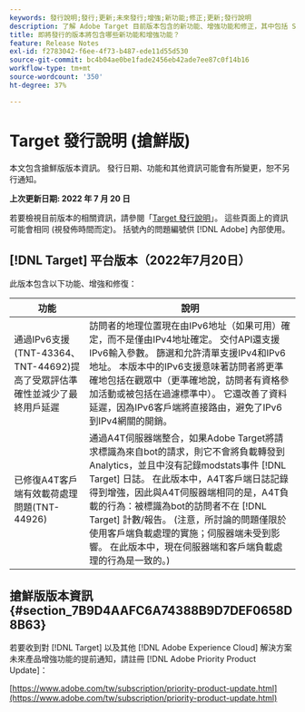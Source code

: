 ```yaml
---
keywords: 發行說明;發行;更新;未來發行;增強;新功能;修正;更新;發行說明
description: 了解 Adobe Target 目前版本包含的新功能、增強功能和修正，其中包括 SDK、API 和 JavaScript 程式庫。
title: 即將發行的版本將包含哪些新功能和增強功能？
feature: Release Notes
exl-id: f2783042-f6ee-4f73-b487-ede11d55d530
source-git-commit: bc4b04ae0be1fade2456eb42ade7ee87c0f14b16
workflow-type: tm+mt
source-wordcount: '350'
ht-degree: 37%

---
```


# Target 發行說明 (搶鮮版)

本文包含搶鮮版版本資訊。 發行日期、功能和其他資訊可能會有所變更，恕不另行通知。

**上次更新日期: 2022 年 7 月 20 日**

若要檢視目前版本的相關資訊，請參閱「[Target 發行說明](release-notes.md)」。 這些頁面上的資訊可能會相同 (視發佈時間而定)。 括號內的問題編號供 [!DNL Adobe] 內部使用。

## [!DNL Target] 平台版本（2022年7月20日）

此版本包含以下功能、增強和修復：

| 功能 | 說明 |
| --- | --- |
| 通過IPv6支援(TNT-43364、TNT-44692)提高了受眾評估準確性並減少了最終用戶延遲 | 訪問者的地理位置現在由IPv6地址（如果可用）確定，而不是僅由IPv4地址確定。 交付API還支援IPv6輸入參數。 篩選和允許清單支援IPv4和IPv6地址。 本版本中的IPv6支援意味著訪問者將更準確地包括在觀眾中（更準確地說，訪問者有資格參加活動或被包括在過濾標準中）。 它還改善了資料延遲，因為IPv6客戶端將直接路由，避免了IPv6到IPv4網關的開銷。 |
| 已修復A4T客戶端有效載荷處理問題(TNT-44926) | 通過A4T伺服器端整合，如果Adobe Target將請求標識為來自bot的請求，則它不會將負載轉發到Analytics，並且中沒有記錄modstats事件 [!DNL Target] 日誌。 在此版本中，A4T客戶端日誌記錄得到增強，因此與A4T伺服器端相同的是，A4T負載的行為：被標識為bot的訪問者不在 [!DNL Target] 計數/報告。 (注意，所討論的問題僅限於使用客戶端負載處理的實施；伺服器端未受到影響。 在此版本中，現在伺服器端和客戶端負載處理的行為是一致的。) |


## 搶鮮版版本資訊 {#section_7B9D4AAFC6A74388B9D7DEF0658D8B63}

若要收到對 [!DNL Target] 以及其他 [!DNL Adobe Experience Cloud] 解決方案未來產品增強功能的提前通知，請註冊 [!DNL Adobe Priority Product Update]：

[https://www.adobe.com/tw/subscription/priority-product-update.html](https://www.adobe.com/tw/subscription/priority-product-update.html)
